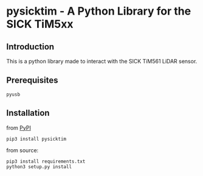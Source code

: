 # pysicktim - A Python Library for the SICK TiM5xx

Introduction
------

This is a python library made to interact with the SICK TiM561 LiDAR sensor.


Prerequisites
------
    pyusb


## Installation

from [PyPI](https://pypi.org/project/pysicktim/)

    pip3 install pysicktim

from source:

    pip3 install requirements.txt
    python3 setup.py install

